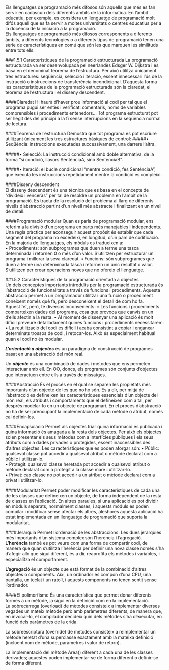 # #
## ##

Els llenguatges de programació més difosos són aquells que més es fan servir en cadascun dels diferents àmbits de la informàtica. 
En l’àmbit educatiu, per exemple, es considera un llenguatge de programació molt difós aquell que es fa servir a moltes universitats o centres educatius per a la docència de la iniciació a la programació.  
Els llenguatges de programació més difosos corresponents a diferents àmbits, a diferents tecnologies o a diferents tipus de programació tenen una sèrie de característiques en comú que són les que marquen les similituds entre tots ells.

###1.5.1 Característiques de la programació estructurada
La programació estructurada va ser desenvolupada pel neerlandès Edsger W. Dijkstra i es basa en el denominat teorema de l’estructura. Per això utilitza únicament tres estructures: seqüència, selecció i iteració, essent innecessari
l’ús de la instrucció o instruccions de transferència incondicional.
D’aquesta forma les característiques de la programació estructurada són la claredat,
el teorema de l’estructura i el disseny descendent.

####Claredat
Hi haurà d’haver prou informació al codi per tal que el programa pugui ser
entès i verificat: comentaris, noms de variables comprensibles i procediments
entenedors... Tot programa estructurat pot ser llegit des del principi a la fi sense
interrupcions en la seqüència normal de lectura.

####Teorema de l’estructura
Demostra que tot programa es pot escriure utilitzant únicament les tres estructures bàsiques de control:
#####• Seqüència: instruccions executades successivament, una darrere l’altra.

#####• Selecció:
La instrucció condicional amb doble alternativa, de la forma “si condició, llavors SentènciaA, sinó SentènciaB”.

#####• Iteració: el bucle condicional “mentre condició, fes SentènciaA”, que executa les instruccions repetidament mentre la condició es compleixi.

####Disseny descendent  
El disseny descendent és una tècnica que es basa en el concepte de “divideix i venceràs” per tal de resoldre un problema en l’àmbit de la programació. Es tracta de la resolució del problema al llarg de diferents nivells d’abstracció partint d’un nivell més abstracte i finalitzant en un nivell de detall.

####Programació modular
Quan es parla de programació modular, ens referim a la divisió d’un programa en parts més manejables i independents. Una regla pràctica per aconseguir aquest propòsit és establir que cada segment del programa no excedeixi, en longitud, d’un pam de codificació.  
En la majoria de llenguatges, els mòduls es tradueixen a:  
• Procediments: són subprogrames que duen a terme una tasca determinada i retornen 0 o més d’un valor. S’utilitzen per estructurar un programa i millorar la seva claredat.
• Funcions: són subprogrames que duen a terme una determinada tasca i retornen un únic resultat o valor. S’utilitzen per crear operacions noves que no ofereix el llenguatge.

##1.5.2 Característiques de la programació orientada a objectes  
Un dels conceptes importants introduïts per la programació estructurada és l’abstracció de funcionalitats a través de funcions i procediments. Aquesta abstracció permet a un programador utilitzar una funció o procediment coneixent només què fa, però desconeixent el detall de com ho fa.  
Aquest fet, però, té diversos inconvenients:
• Les funcions i procediments comparteixen dades del programa, cosa que provoca que canvis en un d’ells afectin a la resta.
• Al moment de dissenyar una aplicació és molt difícil preveure detalladament quines funcions i procediments necessitarem.
• La reutilització del codi és difícil i acaba consistint a copiar i enganxar determinats trossos de codi, i retocar-los. Això és especialment habitual quan el codi no és modular.

***L’orientació a objectes*** és un paradigma de construcció de programes basat en una abstracció del món real.  

Un ***objecte*** és una combinació de dades i mètodes que ens permeten interactuar amb ell. En OO, doncs, els programes són conjunts d’objectes que interactuen entre ells a través de missatges.

####Abstracció
És el procés en el qual se separen les propietats més importants d’un objecte de les que no ho són. És a dir, per mitjà de l’abstracció es defineixen les característiques essencials d’un objecte del món real, els atributs i comportaments que el defineixen com a tal, per després modelar-lo en un objecte de programari.
En el procés d’abstracció no ha de ser preocupant la implementació de cada mètode o atribut, només cal definir-los.  

####Encapsulació
Permet als objectes triar quina informació és publicada i quina informació és amagada a la resta dels objectes. Per això els objectes solen presentar els seus mètodes com a interfícies públiques i els seus atributs com a dades privades o protegides, essent inaccessibles des d’altres objectes. Les característiques que es poden atorgar són:
• Públic: qualsevol classe pot accedir a qualsevol atribut o mètode declarat com a públic i utilitzar-lo.  
• Protegit: qualsevol classe heretada pot accedir a qualsevol atribut o mètode declarat com a protegit a la classe mare i utilitzar-lo.  
• Privat: cap classe no pot accedir a un atribut o mètode declarat com a privat i utilitzar-lo.  

####Modularitat
Permet poder modificar les característiques de cada una de les classes que defineixen un objecte, de forma independent de la resta de classes en l’aplicació. En altres paraules, si una aplicació es pot dividir en mòduls separats, normalment classes, i aquests mòduls es poden compilar i modificar sense afectar els altres, aleshores aquesta aplicació ha estat implementada en un llenguatge de programació que suporta la modularitat.  

####Jerarquia
Permet l’ordenació de les abstraccions. Les dues jerarquies més importants d’un sistema complex són l’herència i l’agregació.  
**L’herència** també es pot veure com una forma de compartir codi, de manera que quan s’utilitza l’herència per definir una nova classe només s’ha d’afegir allò que sigui diferent, és a dir, reaprofita els mètodes i variables, i especialitza el comportament.  

**L’agregació** és un objecte que està format de la combinació d’altres objectes o components. Així, un ordinador es compon d’una CPU, una pantalla, un teclat i un ratolí, i aquests components no tenen sentit sense l’ordinador.  

####El polimorfisme
És una característica que permet donar diferents formes a un mètode, ja sigui en la definició com en la implementació.  
La sobrecàrrega (overload) de mètodes consisteix a implementar diverses vegades un mateix mètode però amb paràmetres diferents, de manera que, en invocar-lo, el compilador decideix quin dels mètodes s’ha d’executar, en funció dels paràmetres de la crida.

La sobreescriptura (override) de mètodes consisteix a reimplementar un mètode heretat d’una superclasse exactament amb la mateixa definició (incloent nom de mètode, paràmetres i valor de retorn).  

La implementació del mètode Area() diferent a cada una de les classes derivades; aquestes poden implementar-se de forma diferent o definir-se de forma diferent.
